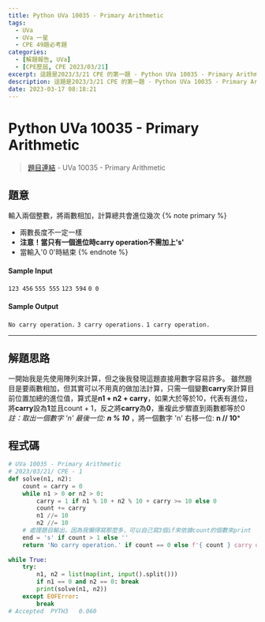 ```yaml
---
title: Python UVa 10035 - Primary Arithmetic
tags:
  - UVa
  - UVa 一星
  - CPE 49題必考題
categories:
  - [解題報告, UVa]
  - [CPE歷屆, CPE 2023/03/21]
excerpt: 這題是2023/3/21 CPE 的第一題 - Python UVa 10035 - Primary Arithmetic 解題報告
description: 這題是2023/3/21 CPE 的第一題 - Python UVa 10035 - Primary Arithmetic 解題報告
date: 2023-03-17 08:18:21
---
```


# Python UVa 10035 - Primary Arithmetic

>[題目連結](https://onlinejudge.org/index.php?option=onlinejudge&Itemid=8&page=show_problem&category=0&problem=976&mosmsg=Submission%20received%20with%20ID%2028310725) - UVa 10035 - Primary Arithmetic 



## 題意
輸入兩個整數，將兩數相加，計算總共會進位幾次
{% note primary %}
 - 兩數長度不一定一樣
 - **注意！當只有一個進位時carry operation不需加上's'**
 - 當輸入'0 0'時結束
{% endnote %}

#### Sample Input 
`123 456`
`555 555`
`123 594`
`0 0`

#### Sample Output 
`No carry operation.`
`3 carry operations.`
`1 carry operation.`

---
## 解題思路
一開始我是先使用陣列來計算，但之後我發現這題直接用數字容易許多。
雖然題目是要兩數相加，但其實可以不用真的做加法計算，只需一個變數**carry**來計算目前位置加總的進位值，算式是**n1 + n2 + carry**，如果大於等於10，代表有進位，將**carry**設為**1**並且count + 1，反之將**carry**為**0**，重複此步驟直到兩數都等於0
*註：取出一個數字 'n' 最後一位: **n % 10*** ，將一個數字 'n' 右移一位: **n // 10***



## 程式碼
```python
# UVa 10035 - Primary Arithmetic
# 2023/03/21/ CPE - 1
def solve(n1, n2):
    count = carry = 0
    while n1 > 0 or n2 > 0:
        carry = 1 if n1 % 10 + n2 % 10 + carry >= 10 else 0
        count += carry
        n1 //= 10
        n2 //= 10
    # 處理題目輸出，因為我懶得寫那麼多，可以自己寫3個if來依據count的個數來print
    end = 's' if count > 1 else ''
    return 'No carry operation.' if count == 0 else f'{ count } carry operation{ end }.'
    
while True:
    try:
        n1, n2 = list(map(int, input().split()))
        if n1 == 0 and n2 == 0: break
        print(solve(n1, n2))
    except EOFError:
        break
# Accepted	PYTH3	0.060
```